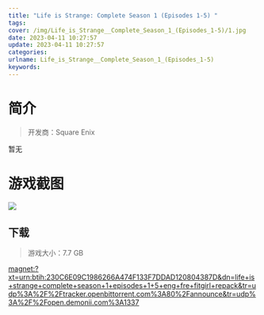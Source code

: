 ```yaml
---
title: "Life is Strange: Complete Season 1 (Episodes 1-5) "
tags: 
cover: /img/Life_is_Strange__Complete_Season_1_(Episodes_1-5)/1.jpg
date: 2023-04-11 10:27:57
update: 2023-04-11 10:27:57
categories: 
urlname: Life_is_Strange__Complete_Season_1_(Episodes_1-5)
keywords: 
---
```

# 简介

> 开发商：Square Enix

暂无

# 游戏截图

![](/img/Life_is_Strange__Complete_Season_1_(Episodes_1-5)/2.jpg)


## 下载

> 游戏大小：7.7 GB

[magnet:?xt=urn:btih:230C6E09C1986266A474F133F7DDAD120804387D&amp;dn=life+is+strange+complete+season+1+episodes+1+5+eng+fre+fitgirl+repack&amp;tr=udp%3A%2F%2Ftracker.openbittorrent.com%3A80%2Fannounce&amp;tr=udp%3A%2F%2Fopen.demonii.com%3A1337](magnet:?xt=urn:btih:230C6E09C1986266A474F133F7DDAD120804387D&amp;dn=life+is+strange+complete+season+1+episodes+1+5+eng+fre+fitgirl+repack&amp;tr=udp%3A%2F%2Ftracker.openbittorrent.com%3A80%2Fannounce&amp;tr=udp%3A%2F%2Fopen.demonii.com%3A1337)